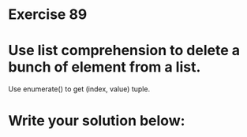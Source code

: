 # Exercise 89
# Use list comprehension to delete a bunch of element from a list.

Use enumerate() to get (index, value) tuple.





# Write your solution below:
